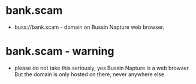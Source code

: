 # bank.scam
- buss://bank.scam - domain on Bussin Napture web browser. 

# bank.scam - warning
- please do not take this seriously, yes Bussin Napture is a web browser. But the domain is only hosted on there, never anywhere else
